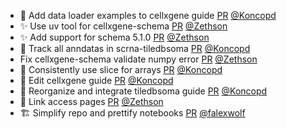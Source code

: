 - 📝 Add data loader examples to cellxgene guide [PR](https://github.com/laminlabs/cellxgene-lamin/pull/100) [@Koncopd](https://github.com/Koncopd)
- ✨ Use uv tool for cellxgene-schema [PR](https://github.com/laminlabs/cellxgene-lamin/pull/99) [@Zethson](https://github.com/Zethson)
- ✨ Add support for schema 5.1.0 [PR](https://github.com/laminlabs/cellxgene-lamin/pull/97) [@Zethson](https://github.com/Zethson)
- 📝 Track all anndatas in scrna-tiledbsoma [PR](https://github.com/laminlabs/lamin-usecases/pull/153) [@Koncopd](https://github.com/Koncopd)
- Fix cellxgene-schema validate numpy error [PR](https://github.com/laminlabs/cellxgene-lamin/pull/95) [@Zethson](https://github.com/Zethson)
- 📝 Consistently use slice for arrays [PR](https://github.com/laminlabs/cellxgene-lamin/pull/93) [@Koncopd](https://github.com/Koncopd)
- 📝 Edit cellxgene guide [PR](https://github.com/laminlabs/cellxgene-lamin/pull/92) [@Koncopd](https://github.com/Koncopd)
- 📝 Reorganize and integrate tiledbsoma guide [PR](https://github.com/laminlabs/cellxgene-lamin/pull/91) [@Koncopd](https://github.com/Koncopd)
- 📝 Link access pages [PR](https://github.com/laminlabs/lamin-usecases/pull/152) [@Zethson](https://github.com/Zethson)
- 🏗️ Simplify repo and prettify notebooks [PR](https://github.com/laminlabs/lamin-mlops/pull/19) [@falexwolf](https://github.com/falexwolf)
